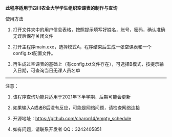**此程序适用于四川农业大学学生组织空课表的制作与查询**

使用方法

1. 打开文件夹中的用户信息表格，按照提示填写好姓名，账号，密码，确认准确无误后保存关闭文件

2. 打开主程序main.exe，选择模式A，程序结束后生成一张空课表和一个config.txt配置文件。

3. 再生成过空课表的基础上（有config.txt文件存在），可选择B模式，按提示输入日期，可查询当日无课人员名单

--------------------------------------------------------------------------------------------------------------------------------
注意：
1. 该程序查询功能只适用于2021年下半学期，后期可能会更新

2. 如果输入A或者B后没有反应，可能是网络问题，请检查网络连接

3. 开源地址：https://github.com/charon14/empty_schedule

4. 如有问题，请联系开发者 QQ：3242405851
